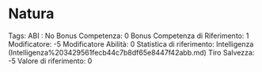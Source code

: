 # Natura

Tags: ABI
: No
Bonus Competenza: 0
Bonus Competenza di Riferimento: 1
Modificatore: -5
Modificatore  Abilità: 0
Statistica di riferimento: Intelligenza (Intelligenza%203429561fecb44c7b8df65e8447f42abb.md)
Tiro Salvezza: -5
Valore di riferimento: 0